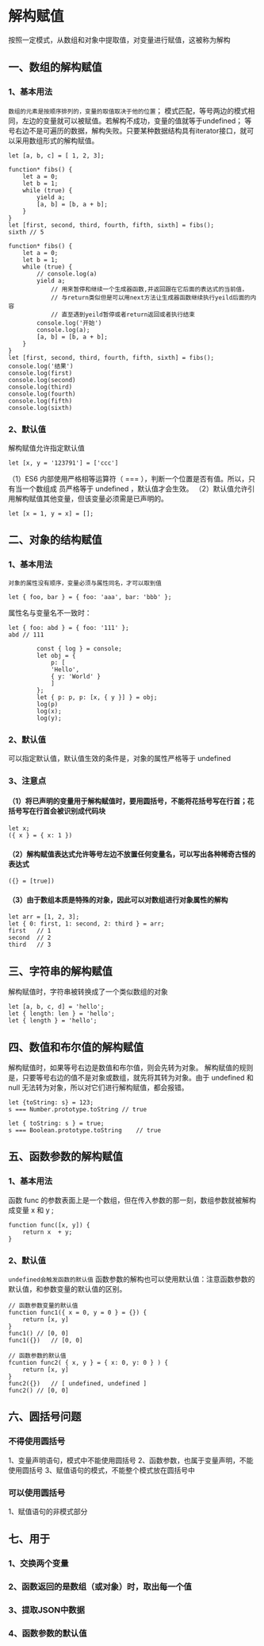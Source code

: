 # 解构赋值
按照一定模式，从数组和对象中提取值，对变量进行赋值，这被称为解构

## 一、数组的解构赋值
### 1、基本用法
`数组的元素是按顺序排列的，变量的取值取决于他的位置`；
模式匹配，等号两边的模式相同，左边的变量就可以被赋值。若解构不成功，变量的值就等于undefined；
等号右边不是可遍历的数据，解构失败。只要某种数据结构具有iterator接口，就可以采用数组形式的解构赋值。
```
let [a, b, c] = [ 1, 2, 3];
```

```
function* fibs() {
    let a = 0;
    let b = 1;
    while (true) {
        yield a;
        [a, b] = [b, a + b];
    }
}
let [first, second, third, fourth, fifth, sixth] = fibs();
sixth // 5

function* fibs() {
    let a = 0;
    let b = 1;
    while (true) {
        // console.log(a)
        yield a;           
            // 用来暂停和继续一个生成器函数,并返回跟在它后面的表达式的当前值，
            // 与return类似但是可以用next方法让生成器函数继续执行yeild后面的内容
            // 直至遇到yeild暂停或者return返回或者执行结束
        console.log('开始')
        console.log(a);
        [a, b] = [b, a + b];
    }
}
let [first, second, third, fourth, fifth, sixth] = fibs();
console.log('结果')
console.log(first)
console.log(second)
console.log(third)
console.log(fourth)
console.log(fifth)
console.log(sixth)
```

### 2、默认值
解构赋值允许指定默认值
```
let [x, y = '123791'] = ['ccc']
```
（1）ES6 内部使用严格相等运算符（ === ），判断一个位置是否有值。所以，只有当一个数组成
员严格等于 undefined ，默认值才会生效。
（2）默认值允许引用解构赋值其他变量，但该变量必须需是已声明的。
```
let [x = 1, y = x] = [];
```

## 二、对象的结构赋值
### 1、基本用法
`对象的属性没有顺序，变量必须与属性同名，才可以取到值`
```
let { foo, bar } = { foo: 'aaa', bar: 'bbb' };
```
属性名与变量名不一致时：
```
let { foo: abd } = { foo: '111' };
abd // 111
```

```
        const { log } = console;
        let obj = {
            p: [
            'Hello',
            { y: 'World' }
            ]
        };
        let { p: p, p: [x, { y }] } = obj;
        log(p)
        log(x);
        log(y);
```

### 2、默认值
可以指定默认值，默认值生效的条件是，对象的属性严格等于 undefined

### 3、注意点
#### （1）将已声明的变量用于解构赋值时，要用圆括号，不能将花括号写在行首；花括号写在行首会被识别成代码块
```
let x;
({ x } = { x: 1 })
```
#### （2）解构赋值表达式允许等号左边不放置任何变量名，可以写出各种稀奇古怪的表达式
```
({} = [true])
```
#### （3）由于数组本质是特殊的对象，因此可以对数组进行对象属性的解构
```
let arr = [1, 2, 3];
let { 0: first, 1: second, 2: third } = arr;
first   // 1
second  // 2
third   // 3
```

## 三、字符串的解构赋值
解构赋值时，字符串被转换成了一个类似数组的对象
```
let [a, b, c, d] = 'hello';
let { length: len } = 'hello';
let { length } = 'hello';
```


## 四、数值和布尔值的解构赋值
解构赋值时，如果等号右边是数值和布尔值，则会先转为对象。
解构赋值的规则是，只要等号右边的值不是对象或数组，就先将其转为对象。由于 undefined 和 null 无法转为对象，所以对它们进行解构赋值，都会报错。
```
let {toString: s} = 123;
s === Number.prototype.toString // true

let { toString: s } = true;
s === Boolean.prototype.toString    // true
```

## 五、函数参数的解构赋值
### 1、基本用法
函数 func 的参数表面上是一个数组，但在传入参数的那一刻，数组参数就被解构成变量 x 和 y ;
```
function func([x, y]) {
    return x  + y;
}
```
### 2、默认值
`undefined会触发函数的默认值`
函数参数的解构也可以使用默认值：注意函数参数的默认值，和参数变量的默认值的区别。
```
// 函数参数变量的默认值
function func1({ x = 0, y = 0 } = {}) {
    return [x, y]
}
func1() // [0, 0]
func1({})   // [0, 0]

// 函数参数的默认值
fcuntion func2( { x, y } = { x: 0, y: 0 } ) {
    return [x, y]
}
func2({})   // [ undefined, undefined ]
func2() // [0, 0]
```

## 六、圆括号问题
### 不得使用圆括号
1、变量声明语句，模式中不能使用圆括号
2、函数参数，也属于变量声明，不能使用圆括号
3、赋值语句的模式，不能整个模式放在圆括号中
### 可以使用圆括号
1、赋值语句的非模式部分

## 七、用于
### 1、交换两个变量
### 2、函数返回的是数组（或对象）时，取出每一个值
### 3、提取JSON中数据
### 4、函数参数的默认值